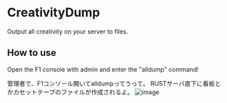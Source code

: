 # CreativityDump
Output all creativity on your server to files.

## How to use
Open the F1 console with admin and enter the "alldump" command!

管理者で、F1コンソール開いてalldumpってうって。
RUSTサーバ直下に看板とかカセットテープのファイルが作成されるよ。
![image](https://github.com/jerkypaisen/CassetteTapeDump/assets/136916794/b1e27f14-8fdc-4bd2-a43e-c337453c8256)
